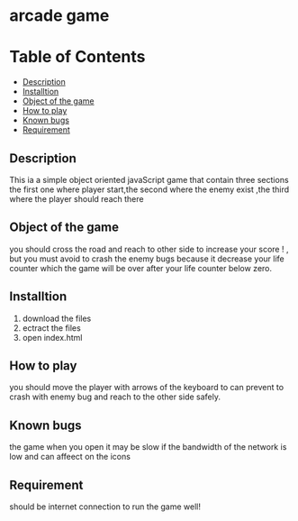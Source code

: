 arcade game
===============================

Table of Contents
===============================

* [Description](#description)
* [Installtion](#installtion)
* [Object of the game](#Object-of-the-game)
* [How to play](#how-to-play)
* [Known bugs](#known-bugs)
* [Requirement](#requirement)

## Description

This ia a simple object oriented javaScript game that contain three sections the first one where player start,the second where the enemy exist ,the third where the player should reach there

## Object of the game

you should cross the road and reach to other side to increase your score ! , but you must avoid to crash the enemy bugs because it decrease your life counter which the game will be over after your life counter below zero.

## Installtion

1. download the files
2. ectract the files
3. open index.html

## How to play

you should move the player with arrows of the keyboard to can prevent to crash with enemy bug and reach to the other side safely.

## Known bugs

the game when you open it may be slow if the bandwidth of the network is low
and can affeect on the icons

## Requirement

should be internet connection to run the game well!
